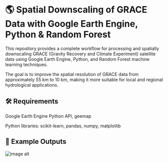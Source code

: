 # 🌎 Spatial Downscaling of GRACE Data with Google Earth Engine, Python & Random Forest

This repository provides a complete workflow for processing and spatially downscaling GRACE (Gravity Recovery and Climate Experiment) satellite data using Google Earth Engine, Python, and Random Forest machine learning techniques.

The goal is to improve the spatial resolution of GRACE data from approximately 55 km to 10 km, making it more suitable for local and regional hydrological applications.



## 🛠️ Requirements
Google Earth Engine Python API, geemap

Python libraries: scikit-learn, pandas, numpy, matplotlib



## 📸 Example Outputs

![image alt](https://github.com/SaeidDaliriSusefi/Grace-Downsacling/blob/8882879c1281898ca6462542a7d324b39b9c4c6d/Images/Grace_.png)
